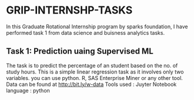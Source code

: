 # GRIP-INTERNSHP-TASKS
In this Graduate Rotational Internship program by sparks foundation, I have performed task 1 from data science and buisness analytics tasks.
## Task 1: Prediction uaing Supervised ML
The task is to predict the percentage of an student based on the no. of study hours.
This is a simple linear regression task as it involves only two variables.
you can use python. R, SAS Enterprise Miner or any other tool.
Data can be found at http://bit.ly/w-data
Tools used : Juyter Notebook
language : python
